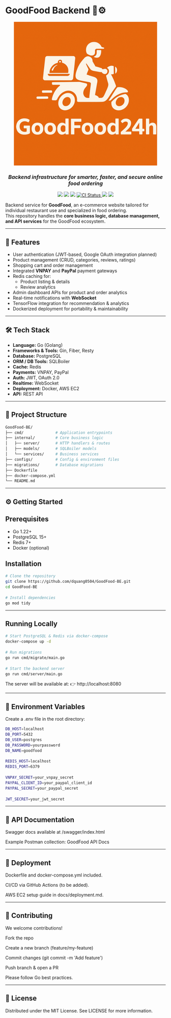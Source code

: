 # GoodFood Backend 🍔⚙️

<p align="center">
  <img src="https://raw.githubusercontent.com/dquang0504/GoodFood-BE/main/GoodFood-BE/assets/GoodFood24h_logo.png" alt="GoodFood Banner" width="450" />
</p>

<h3 align="center">
  <i>Backend infrastructure for smarter, faster, and secure online food ordering</i>
</h3>

<p align="center">
  <a href="https://golang.org/"><img src="https://img.shields.io/badge/Go-1.24-blue" /></a>
  <a href="https://www.postgresql.org/"><img src="https://img.shields.io/badge/Postgres-15-blue" /></a>
  <a href="https://www.docker.com/"><img src="https://img.shields.io/badge/Docker-ready-blue" /></a>
  <a href="https://github.com/dquang0504/GoodFood-BE/actions">
    <img src="https://github.com/dquang0504/GoodFood-BE/actions/workflows/go-ci.yml/badge.svg" alt="CI Status"/>
  </a>
  <a href="https://codecov.io/gh/dquang0504/GoodFood-BE"><img src="https://img.shields.io/codecov/c/github/dquang0504/GoodFood-BE" /></a>
  <a href="LICENSE"><img src="https://img.shields.io/badge/License-MIT-green.svg" /></a>
</p>

Backend service for **GoodFood**, an e-commerce website tailored for individual restaurant use and specialized in food ordering.  
This repository handles the **core business logic, database management, and API services** for the GoodFood ecosystem.

---

## 🚀 Features
- User authentication (JWT-based, Google OAuth integration planned)
- Product management (CRUD, categories, reviews, ratings)
- Shopping cart and order management
- Integrated **VNPAY** and **PayPal** payment gateways
- Redis caching for:
  - Product listing & details
  - Review analytics
- Admin dashboard APIs for product and order analytics
- Real-time notifications with **WebSocket**
- TensorFlow integration for recommendation & analytics
- Dockerized deployment for portability & maintainability

---

## 🛠️ Tech Stack
- **Language:** Go (Golang)
- **Frameworks & Tools:** Gin, Fiber, Resty
- **Database:** PostgreSQL
- **ORM / DB Tools:** SQLBoiler
- **Cache:** Redis
- **Payments:** VNPAY, PayPal
- **Auth:** JWT, OAuth 2.0
- **Realtime:** WebSocket
- **Deployment:** Docker, AWS EC2
- **API:** REST API

---

## 📂 Project Structure
```bash
GoodFood-BE/
├── cmd/              # Application entrypoints
├── internal/         # Core business logic
│   ├── server/       # HTTP handlers & routes
│   ├── models/       # SQLBoiler models
│   └── services/     # Business services
├── configs/          # Config & environment files
├── migrations/       # Database migrations
├── Dockerfile
├── docker-compose.yml
└── README.md
```
---

## ⚙️ Getting Started
## Prerequisites
* Go 1.22+
* PostgreSQL 15+
* Redis 7+
* Docker (optional)

## Installation
```bash
# Clone the repository
git clone https://github.com/dquang0504/GoodFood-BE.git
cd GoodFood-BE

# Install dependencies
go mod tidy
```
---

## Running Locally
```bash
# Start PostgreSQL & Redis via docker-compose
docker-compose up -d

# Run migrations
go run cmd/migrate/main.go

# Start the backend server
go run cmd/server/main.go
```

The server will be available at:
👉 http://localhost:8080

---

## 🔑 Environment Variables
Create a .env file in the root directory:
```bash
DB_HOST=localhost
DB_PORT=5432
DB_USER=postgres
DB_PASSWORD=yourpassword
DB_NAME=goodfood

REDIS_HOST=localhost
REDIS_PORT=6379

VNPAY_SECRET=your_vnpay_secret
PAYPAL_CLIENT_ID=your_paypal_client_id
PAYPAL_SECRET=your_paypal_secret

JWT_SECRET=your_jwt_secret
```

---

## 📖 API Documentation
Swagger docs available at /swagger/index.html

Example Postman collection: GoodFood API Docs

---

## 🚀 Deployment
Dockerfile and docker-compose.yml included.

CI/CD via GitHub Actions (to be added).

AWS EC2 setup guide in docs/deployment.md.

---

## 🤝 Contributing
We welcome contributions!

Fork the repo

Create a new branch (feature/my-feature)

Commit changes (git commit -m 'Add feature')

Push branch & open a PR

Please follow Go best practices.

---

## 📜 License
Distributed under the MIT License. See LICENSE for more information.
